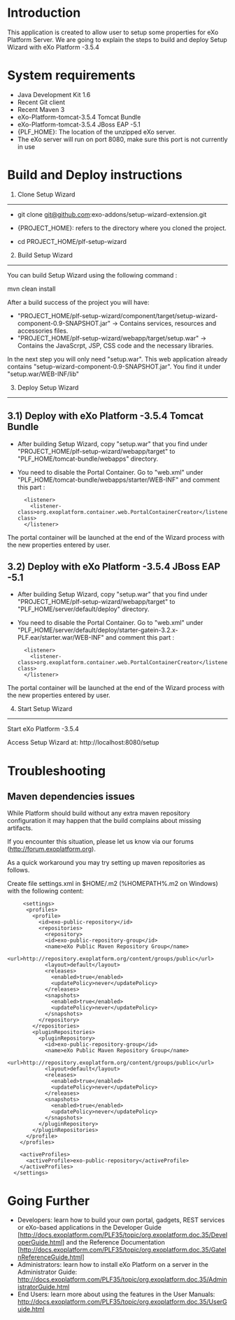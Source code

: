 Introduction
============

This application is created to allow user to setup some properties for eXo Platform Server.
We are going to explain the steps to build and deploy Setup Wizard with eXo Platform -3.5.4

System requirements
===================
   
* Java Development Kit 1.6
* Recent Git client
* Recent Maven 3
* eXo-Platform-tomcat-3.5.4 Tomcat Bundle
* eXo-Platform-tomcat-3.5.4 JBoss EAP -5.1
* {PLF_HOME}: The location of the unzipped eXo server.
* The eXo server will run on port 8080, make sure this port is not currently in use


Build and Deploy instructions
=============================

1) Clone Setup Wizard
-----------------------

* git clone git@github.com:exo-addons/setup-wizard-extension.git

* {PROJECT_HOME}: refers to the directory where you cloned the project.

* cd PROJECT_HOME/plf-setup-wizard


2) Build Setup Wizard
-----------------------

You can build Setup Wizard using the following command :

mvn clean install

After a build success of the project you will have:

* "PROJECT_HOME/plf-setup-wizard/component/target/setup-wizard-component-0.9-SNAPSHOT.jar" -> Contains services, resources and accessories files. 
* "PROJECT_HOME/plf-setup-wizard/webapp/target/setup.war" -> Contains the JavaScrpt, JSP, CSS code and the necessary libraries.

In the next step you will only need "setup.war". This web application already contains "setup-wizard-component-0.9-SNAPSHOT.jar". You find it under "setup.war/WEB-INF/lib" 

3) Deploy Setup Wizard 
-----------------------

3.1) Deploy with eXo Platform -3.5.4 Tomcat Bundle
---------------------------------------------

* After building Setup Wizard, copy "setup.war" that you find under "PROJECT_HOME/plf-setup-wizard/webapp/target" to "PLF_HOME/tomcat-bundle/webapps" directory.

* You need to disable the Portal Container. Go to "web.xml" under "PLF_HOME/tomcat-bundle/webapps/starter/WEB-INF" and comment this part :

        <listener>
          <listener-class>org.exoplatform.container.web.PortalContainerCreator</listener-class> 
        </listener>

The portal container will be launched at the end of the Wizard process with the new properties entered by user.

3.2) Deploy with eXo Platform -3.5.4 JBoss EAP -5.1
----------------------------------------------

* After building Setup Wizard, copy "setup.war" that you find under "PROJECT_HOME/plf-setup-wizard/webapp/target" to "PLF_HOME/server/default/deploy" directory. 

* You need to disable the Portal Container. Go to "web.xml" under "PLF_HOME/server/default/deploy/starter-gatein-3.2.x-PLF.ear/starter.war/WEB-INF" and comment this part :

        <listener>
          <listener-class>org.exoplatform.container.web.PortalContainerCreator</listener-class> 
        </listener>

The portal container will be launched at the end of the Wizard process with the new properties entered by user.


4) Start Setup Wizard 
-----------------------

Start eXo Platform -3.5.4 

Access Setup Wizard at: http://localhost:8080/setup


Troubleshooting
===============

Maven dependencies issues
-------------------------

 While Platform should build without any extra maven repository configuration it may happen that the build complains about missing artifacts.

 If you encounter this situation, please let us know via our forums (http://forum.exoplatform.org).

 As a quick workaround you may try setting up maven repositories as follows.

 Create file settings.xml in $HOME/.m2  (%HOMEPATH%\.m2 on Windows) with the following content:

         <settings>
          <profiles>      
            <profile>
              <id>exo-public-repository</id>
              <repositories>
                <repository>
                <id>exo-public-repository-group</id>
                <name>eXo Public Maven Repository Group</name>
                <url>http://repository.exoplatform.org/content/groups/public</url>
                <layout>default</layout>
                <releases>
                  <enabled>true</enabled>
                  <updatePolicy>never</updatePolicy>
                </releases>
                <snapshots>
                  <enabled>true</enabled>
                  <updatePolicy>never</updatePolicy>
                </snapshots>
              </repository>
            </repositories>
            <pluginRepositories>
              <pluginRepository>
                <id>exo-public-repository-group</id>
                <name>eXo Public Maven Repository Group</name>
                <url>http://repository.exoplatform.org/content/groups/public</url>
                <layout>default</layout>
                <releases>
                  <enabled>true</enabled>
                  <updatePolicy>never</updatePolicy>
                </releases>
                <snapshots>
                  <enabled>true</enabled>
                  <updatePolicy>never</updatePolicy>
                </snapshots>
              </pluginRepository>
            </pluginRepositories>
          </profile>
        </profiles>

        <activeProfiles>
          <activeProfile>exo-public-repository</activeProfile>
        </activeProfiles>
      </settings>

Going Further
=============
* Developers: learn how to build your own portal, gadgets, REST services or eXo-based applications in the Developer Guide
[http://docs.exoplatform.com/PLF35/topic/org.exoplatform.doc.35/DeveloperGuide.html] and the Reference Documentation
[http://docs.exoplatform.com/PLF35/topic/org.exoplatform.doc.35/GateInReferenceGuide.html]
* Administrators: learn how to install eXo Platform on a server in the Administrator Guide:
http://docs.exoplatform.com/PLF35/topic/org.exoplatform.doc.35/AdministratorGuide.html
* End Users: learn more about using the features in the User Manuals:
http://docs.exoplatform.com/PLF35/topic/org.exoplatform.doc.35/UserGuide.html
